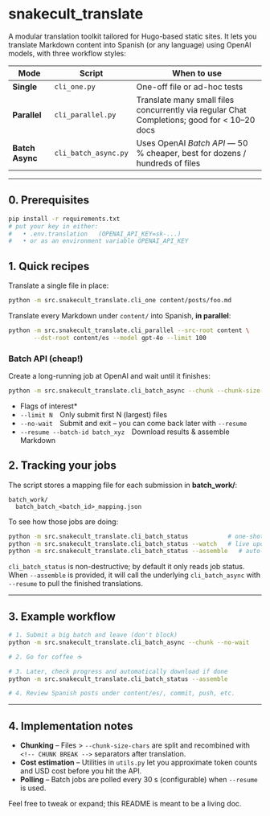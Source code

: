 # snakecult_translate

A modular translation toolkit tailored for Hugo-based static sites.
It lets you translate Markdown content into Spanish (or any language) using
OpenAI models, with three workflow styles:

| Mode | Script | When to use |
|------|--------|-------------|
| **Single** | `cli_one.py` | One-off file or ad-hoc tests |
| **Parallel** | `cli_parallel.py` | Translate many small files concurrently via regular Chat Completions; good for < 10–20 docs |
| **Batch Async** | `cli_batch_async.py` | Uses OpenAI *Batch API* ― 50 % cheaper, best for dozens / hundreds of files |

---

## 0. Prerequisites

```bash
pip install -r requirements.txt
# put your key in either:
#   • .env.translation   (OPENAI_API_KEY=sk-...)
#   • or as an environment variable OPENAI_API_KEY
```

## 1. Quick recipes

Translate a single file in place:
```bash
python -m src.snakecult_translate.cli_one content/posts/foo.md
```

Translate every Markdown under `content/` into Spanish, **in parallel**:
```bash
python -m src.snakecult_translate.cli_parallel --src-root content \
       --dst-root content/es --model gpt-4o --limit 100
```

### Batch API (cheap!)
Create a long-running job at OpenAI and wait until it finishes:
```bash
python -m src.snakecult_translate.cli_batch_async --chunk --chunk-size-chars 25000
```
* Flags of interest*
* `--limit N` Only submit first N (largest) files
* `--no-wait` Submit and exit – you can come back later with `--resume`
* `--resume --batch-id batch_xyz` Download results & assemble Markdown

## 2. Tracking your jobs

The script stores a mapping file for each submission in **batch_work/**:
```
batch_work/
  batch_batch_<batch_id>_mapping.json
```

To see how those jobs are doing:
```bash
python -m src.snakecult_translate.cli_batch_status           # one-shot snapshot
python -m src.snakecult_translate.cli_batch_status --watch   # live updating
python -m src.snakecult_translate.cli_batch_status --assemble   # auto-download completed jobs
```

`cli_batch_status` is non-destructive; by default it only reads job status.
When `--assemble` is provided, it will call the underlying `cli_batch_async`
with `--resume` to pull the finished translations.

---

## 3. Example workflow

```bash
# 1. Submit a big batch and leave (don't block)
python -m src.snakecult_translate.cli_batch_async --chunk --no-wait

# 2. Go for coffee ☕️

# 3. Later, check progress and automatically download if done
python -m src.snakecult_translate.cli_batch_status --assemble

# 4. Review Spanish posts under content/es/, commit, push, etc.
```

---

## 4. Implementation notes
* **Chunking** – Files > `--chunk-size-chars` are split and recombined with
  `<!-- CHUNK BREAK -->` separators after translation.
* **Cost estimation** – Utilities in `utils.py` let you approximate token
  counts and USD cost before you hit the API.
* **Polling** – Batch jobs are polled every 30 s (configurable) when
  `--resume` is used.

Feel free to tweak or expand; this README is meant to be a living doc. 